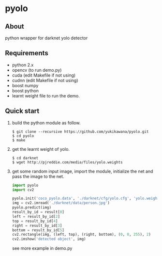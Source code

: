 # pyolo
## About
python wrapper for darknet yolo detector

## Requirements
* python 2.x
* opencv (to run demo.py)
* cuda (edit Makefile if not using)
* cudnn (edit Makefile if not using)
* boost numpy
* boost python
* learnt weight file to run the demo.

## Quick start
1. build the python module as follow.  
     ```
     $ git clone --recursive https://github.com/yukikawana/pyolo.git  
     $ cd pyolo  
     $ make  
    ```
    
2. get the learnt weight of yolo. 
     ```
     $ cd darknet
     $ wget http://pjreddie.com/media/files/yolo.weights
     ```
     
3. get some random input image, import the module, initialize the net and pass the image to the net.
     ```python
     import pyolo
     import cv2
     
     pyolo.init('coco_pyolo.data', './darknet/cfg/yolo.cfg', 'yolo.weights')
     img = cv2.imread('./darknet/data/person.jpg')
     pyolo.predict(img)
     result_by_id = result[0]
     left = result_by_id[2]
     top = result_by_id[4]
     right = result_by_id[3]
     bottom = result_by_id[5]
     cv2.rectangle(img, (left, top), (right, bottom), (0, 0, 255), 2)
     cv2.imshow('detected object', img)
     ```
     see more example in demo.py

